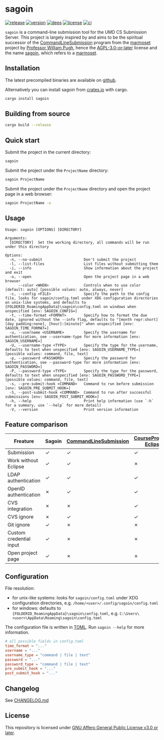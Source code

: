 # sagoin

[![release](https://img.shields.io/github/v/release/figsoda/sagoin?logo=github&style=flat-square)](https://github.com/figsoda/sagoin/releases)
[![version](https://img.shields.io/crates/v/sagoin?logo=rust&style=flat-square)][crate]
[![deps](https://deps.rs/repo/github/figsoda/sagoin/status.svg?style=flat-square&compact=true)](https://deps.rs/repo/github/figsoda/sagoin)
[![license](https://img.shields.io/badge/license-AGPL--3.0--or--later-blue?style=flat-square)](https://www.mozilla.org/en-US/MPL/2.0)
[![ci](https://img.shields.io/github/workflow/status/figsoda/sagoin/ci?label=ci&logo=github-actions&style=flat-square)](https://github.com/figsoda/sagoin/actions?query=workflow:ci)

`sagoin` is a command-line submission tool for the UMD CS Submission Server.
This project is largely inspired by and aims to be the spiritual successor of the [CommandLineSubmission] program from the [marmoset](https://marmoset.cs.umd.edu) project by [Professor William Pugh](https://www.cs.umd.edu/~pugh),
hence the [AGPL-3.0-or-later] license and the name [sagoin](https://en.wiktionary.org/wiki/sagoin),
which refers to a [marmoset](https://en.wikipedia.org/wiki/Marmoset).


## Installation

The latest precompiled binaries are available on [github](https://github.com/figsoda/sagoin/releases/latest).

Alternatively you can install sagoin from [crates.io][crate] with cargo.

```sh
cargo install sagoin
```


## Building from source

```sh
cargo build --release
```

## Quick start

Submit the project in the current directory:
```sh
sagoin
```

Submit the project under the `ProjectName` directory:
```sh
sagoin ProjectName
```

Submit the project under the `ProjectName` directory and open the project page in a web browser:
```sh
sagoin ProjectName -o
```


## Usage

```
Usage: sagoin [OPTIONS] [DIRECTORY]

Arguments:
  [DIRECTORY]  Set the working directory, all commands will be run under this directory

Options:
  -n, --no-submit                   Don't submit the project
  -l, --list-files                  List files without submitting them
  -i, --info                        Show information about the project and exit
  -o, --open                        Open the project page in a web browser
      --color <WHEN>                Controls when to use color [default: auto] [possible values: auto, always, never]
  -c, --config <FILE>               Specify the path to the config file, looks for sagoin/config.toml under XDG configuration directories on unix-like systems, and defaults to {FOLDERID_RoamingAppData}\sagoin\config.toml on windows when unspecified [env: SAGOIN_CONFIG=]
  -t, --time-format <FORMAT>        Specify how to format the due date, ignored without the --info flag, defaults to "[month repr:short] [day padding:none], [hour]:[minute]" when unspecified [env: SAGOIN_TIME_FORMAT=]
  -u, --username <USERNAME>         Specify the username for authentication, see --username-type for more information [env: SAGOIN_USERNAME=]
  -U, --username-type <TYPE>        Specify the type for the username, defaults to text when unspecified [env: SAGOIN_USERNAME_TYPE=] [possible values: command, file, text]
  -p, --password <PASSWORD>         Specify the password for authentication, see --password-type for more information [env: SAGOIN_PASSWORD=]
  -P, --password-type <TYPE>        Specify the type for the password, defaults to text when unspecified [env: SAGOIN_PASSWORD_TYPE=] [possible values: command, file, text]
  -s, --pre-submit-hook <COMMAND>   Command to run before submission [env: SAGOIN_PRE_SUBMIT_HOOK=]
  -S, --post-submit-hook <COMMAND>  Command to run after successful submissions [env: SAGOIN_POST_SUBMIT_HOOK=]
  -h, --help                        Print help information (use `-h` for a summary, use `--help` for more detail)
  -V, --version                     Print version information
```


## Feature comparison

Freature | Sagoin | [CommandLineSubmission] | [CourseProjectManager Eclipse plugin](https://www.cs.umd.edu/~pugh/eclipse)
-|-|-|-
Submission | ✓ | ✓ | ✓
Work without Eclipse | ✓ | ✓ | ✗
LDAP authentication | ✓ | ✓ | ✓
OpenID authentication | ✗ | ✓ | ✓
CVS integration | ✗ | ✗ | ✓
CVS ignore | ✗ | ✓ | ✓
Git ignore | ✓ | ✗ | ✗
Custom credential input | ✓ | ✗ | ✗
Open project page | ✓ | ✗ | ✗


## Configuration

File resolution:
- for unix-like systems: looks for `sagoin/config.toml` under XDG configuration directories, e.g. `/home/<user>/.config/sagoin/config.toml`
- for windows: defaults to `{FOLDERID_RoamingAppData}\sagoin\config.toml`, e.g. `C:\Users\<user>\AppData\Roaming\sagoin\config.toml`

The configuration file is written in [TOML](https://toml.io). Run `sagoin --help` for more information.

```toml
# all possible fields in config.toml
time_format = "..."
username = "..."
username_type = "command | file | text"
password = "..."
password_type = "command | file | text"
pre_submit_hook = "..."
post_submit_hook = "..."
```


## Changelog
See [CHANGELOG.md](CHANGELOG.md)


## License

This repository is licensed under [GNU Affero General Public License v3.0 or later][AGPL-3.0-or-later].


[AGPL-3.0-or-later]: https://spdx.org/licenses/AGPL-3.0-or-later.html
[CommandLineSubmission]: https://github.com/billpugh/marmoset/tree/master/CommandLineSubmission
[crate]: https://crates.io/crates/sagoin
